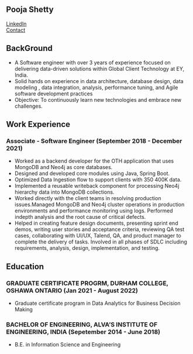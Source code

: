 ## Pooja Shetty 

[LinkedIn](https://www.linkedin.com/in/pooja-shetty-6a6a84131/)   
[Contact](mailto:ShettyPuja02@gmail.com)

## BackGround
- A Software engineer with over 3 years of experience focused on delivering data-driven solutions within Global Client Technology at EY, India.
- Solid hands on experience in data architecture, database design, data modeling , data integration, analysis, performance tuning, and Agile software development practices
- Objective: To continuously learn new technologies and embrace new challenges.


## Work Experience 
 ### Associate - Software Engineer (September 2018 - December 2021) 
  - Worked as a backend developer for the OTH application that uses MongoDB and Neo4j as core databases.
  - Designed and developed core modules using Java, Spring Boot.
  - Optimized Data Ingestion flow to support clients with 350 400K data.
  - Implemented a reusable writeback component for processing Neo4j hierarchy data into MongoDB collections.
  - Worked directly with the client teams in resolving production issues.Managed MongoDB and Neo4j cluster operations in production environments and performance      monitoring using logs. Performed indepth analysis and the root cause of critical defects.
  - Helped in creating feature design documents, presenting sprint end demos, writing user stories and acceptance criteria, reviewing QA test cases, collaborating with UI/UX, Talend, QA, and product manager to complete the delivery of tasks. Involved in all phases of SDLC including requirements, analysis, design, implementation, and
testing. 

## Education 
  ### GRADUATE CERTIFICATE PROGRM, DURHAM COLLEGE, OSHAWA ONTARIO    (Jan 2021 - August 2022)
   - Graduate certificate program in Data Analytics for Business Decision Making
  ### BACHELOR OF ENGINEERING, ALVA’S INSTITUTE OF ENGINEERING, INDIA (Sepetember 2014 - June 2018)
   - B.E. in Information Science and Engineering
